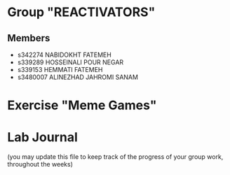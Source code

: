 # Group "REACTIVATORS"

## Members
- s342274 NABIDOKHT FATEMEH
- s339289 HOSSEINALI POUR NEGAR
- s339153 HEMMATI FATEMEH
- s3480007 ALINEZHAD JAHROMI SANAM


# Exercise "Meme Games"

# Lab Journal

(you may update this file to keep track of the progress of your group work, throughout the weeks)
